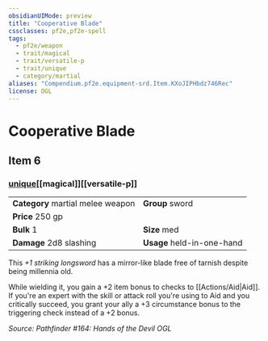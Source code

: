 ```yaml
---
obsidianUIMode: preview
title: "Cooperative Blade"
cssclasses: pf2e,pf2e-spell
tags:
  - pf2e/weapon
  - trait/magical
  - trait/versatile-p
  - trait/unique
  - category/martial
aliases: "Compendium.pf2e.equipment-srd.Item.KXoJIPHbdz746Rec"
license: OGL
---
```

# Cooperative Blade
## Item 6
### [unique](unique "Unique Rarity Trait")[[magical]][[versatile-p]]

|  |  |
| -- | -- |
| **Category** martial melee weapon | **Group** sword |
| **Price** 250 gp |  |
| **Bulk** 1 | **Size** med |
| **Damage** 2d8 slashing  | **Usage** held-in-one-hand |



This _+1 striking longsword_ has a mirror-like blade free of tarnish despite being millennia old.

While wielding it, you gain a +2 item bonus to checks to [[Actions/Aid|Aid]]. If you're an expert with the skill or attack roll you're using to Aid and you critically succeed, you grant your ally a +3 circumstance bonus to the triggering check instead of a +2 bonus.

*Source: Pathfinder #164: Hands of the Devil*
*OGL*